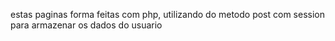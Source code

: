 estas paginas forma feitas com php, utilizando do metodo post com session para armazenar os dados do usuario
